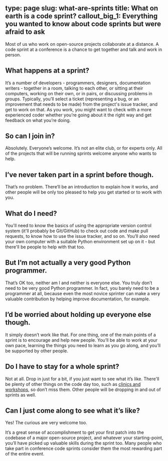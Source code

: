 type: page
slug: what-are-sprints
title: What on earth is a code sprint?
callout_big_1:  Everything you wanted to know about code sprints but were afraid to ask
---

Most of us who work on open-source projects collaborate at a distance. A code sprint at a conference is a chance to get
together and talk and work in person.

## What happens at a sprint?

It’s a number of developers - programmers, designers, documentation writers - together in a room, talking to each other, or sitting at their computers, working on their own, or in pairs, or discussing problems in groups. Typically, you’ll select a ticket (representing a bug, or an improvement that needs to be made) from the project's issue tracker, and get to work on that. As you work, you might want to check with a more experienced coder whether you’re going about it the right way and get feedback on what you’re doing.

## So can I join in?
Absolutely. Everyone’s welcome. It’s not an elite club, or for experts only. All of the projects that will be running sprints welcome anyone who wants to help.

## I’ve never taken part in a sprint before though.
That’s no problem. There’ll be an introduction to explain how it works, and other people will be only too pleased to help you get started or to work with you.

## What do I need?
You'll need to know the basics of using the appropriate version control system (it'll probably be Git/GitHub) to check out code and make pull requests, to know how to use the issue tracker, and so on. You’ll also need your own computer with a suitable Python environment set up on it - but there'll be people to help with that too.

## But I’m not actually a very good Python programmer.
That’s OK too, neither am I and neither is everyone else. You truly don’t need to be very good Python programmer. In fact, you barely need to be a programmer at all, because even the most novice sprinter can make a very valuable contribution by helping improve documentation, for example.

## I’d be worried about holding up everyone else though.
It simply doesn’t work like that. For one thing, one of the main points of a sprint is to encourage and help new people. You’ll be able to work at your own pace, learning the things you need to learn as you go along, and you’ll be supported by other people.

## Do I have to stay for a whole sprint?
Not at all. Drop in just for a bit, if you just want to see what it’s like. There'll be plenty of other things on the code day too, such as [clinics and workshops](/code-day), so don’t miss them. Other people will be dropping in and out of sprints as well.

## Can I just come along to see what it’s like?
Yes! The curious are very welcome too.

It’s a great sense of accomplishment to get your first patch into the codebase of a major open-source project, and whatever your starting-point, you’ll have picked up valuable skills during the sprint too. Many people who take part in conference code sprints consider them the most rewarding part of the entire event.